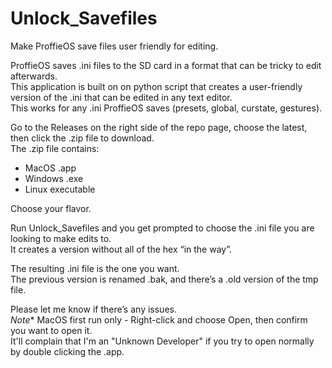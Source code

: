 # Unlock_Savefiles
Make ProffieOS save files user friendly for editing.

ProffieOS saves .ini files to the SD card in a format that can be tricky to edit afterwards.  
This application is built on on python script that creates a user-friendly version of the .ini that can be edited in any text editor.  
This works for any .ini ProffieOS saves (presets, global, curstate, gestures).  


Go to the Releases on the right side of the repo page, choose the latest, then click the .zip file to download.  
The .zip file contains:
 - MacOS .app
- Windows .exe
- Linux executable

Choose your flavor.

Run Unlock_Savefiles and you get prompted to choose the .ini file you are looking to make edits to.  
It creates a version without all of the hex “in the way”.  

The resulting .ini file is the one you want.  
The previous version is renamed .bak, and there’s a .old version of the tmp file.  

Please let me know if there’s any issues.  
*Note** MacOS first run only - Right-click and choose Open, then confirm you want to open it.  
It'll complain that I'm an "Unknown Developer" if you try to open normally by double clicking the .app.  
